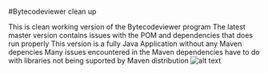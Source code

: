 #Bytecodeviewer clean up 

This is clean working version of the Bytecodeviewer program
The latest master version contains issues with the POM and dependencies that does run properly
This version is a fully Java Application without any Maven depencies
Many issues encountered in the Maven dependencies have to do with libraries not being suported by Maven distribution
![alt text]()
